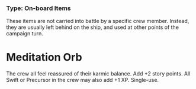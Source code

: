 ### Type: On-board Items

These items are not carried into battle by a specific crew member. Instead, they are usually left behind on the ship, and used at other points of the campaign turn.
# Meditation Orb

The crew all feel reassured of their karmic balance. Add +2 story points. All Swift or Precursor in the crew may also add +1 XP. Single-use.